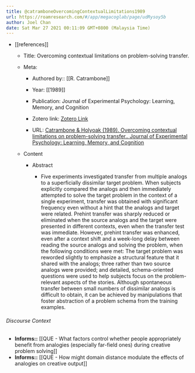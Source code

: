 ```yaml
---
title: @catramboneOvercomingContextualLimitations1989
url: https://roamresearch.com/#/app/megacoglab/page/udRysoy5b
author: Joel Chan
date: Sat Mar 27 2021 00:11:09 GMT+0800 (Malaysia Time)
---
```


- [[references]]

    - Title: Overcoming contextual limitations on problem-solving transfer.

    - Meta:

        - Authored by:: [[R. Catrambone]]

        - Year: [[1989]]

        - Publication: Journal of Experimental Psychology: Learning, Memory, and Cognition

        - Zotero link: [Zotero Link](zotero://select/items/1_C36JNX3M)

        - URL: [Catrambone & Holyoak (1989). Overcoming contextual limitations on problem-solving transfer.. Journal of Experimental Psychology: Learning, Memory, and Cognition](undefined)

    - Content

        - Abstract

            - Five experiments investigated transfer from multiple analogs to a superficially dissimilar target problem. When subjects explicitly compared the analogs and then immediately attempted to solve the target problem in the context of a single experiment, transfer was obtained with significant frequency even without a hint that the analogs and target were related. Prehint transfer was sharply reduced or eliminated when the source analogs and the target were presented in different contexts, even when the transfer test was immediate. However, prehint transfer was enhanced, even after a context shift and a week-long delay between reading the source analogs and solving the problem, when the following conditions were met: The target problem was reworded slightly to emphasize a structural feature that it shared with the analogs; three rather than two source analogs were provided; and detailed, schema-oriented questions were used to help subjects focus on the problem-relevant aspects of the stories. Although spontaneous transfer between small numbers of dissimilar analogs is difficult to obtain, it can be achieved by manipulations that foster abstraction of a problem schema from the training examples.

###### Discourse Context

- **Informs::** [[QUE - What factors control whether people appropriately benefit from analogies (especially far-field ones) during creative problem solving]]
- **Informs::** [[QUE - How might domain distance modulate the effects of analogies on creative output]]
